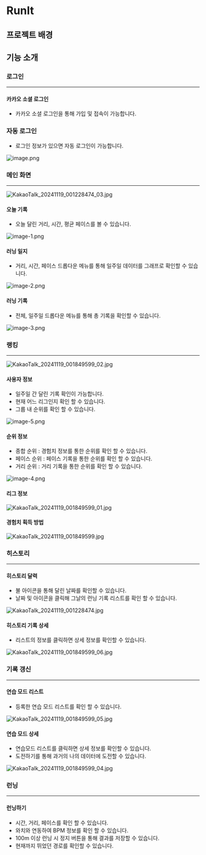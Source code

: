 # RunIt

## 프로젝트 배경


## 기능 소개

### 로그인
---
#### 카카오 소셜 로그인
- 카카오 소셜 로그인을 통해 가입 및 접속이 가능합니다.

### 자동 로그인
- 로그인 정보가 있으면 자동 로그인이 가능합니다.

![image.png](./image.png)

### 메인 화면
---

![KakaoTalk_20241119_001228474_03.jpg](./KakaoTalk_20241119_001228474_03.jpg)

#### 오늘 기록
- 오늘 달린 거리, 시간, 평균 페이스를 볼 수 있습니다.

![image-1.png](./image-1.png)

#### 러닝 일지
- 거리, 시간, 페이스 드롭다운 메뉴를 통해 일주일 데이터를 그래프로 확인할 수 있습니다.

![image-2.png](./image-2.png)

#### 러닝 기록
- 전체, 일주일 드롭다운 메뉴를 통해 총 기록을 확인할 수 있습니다.

![image-3.png](./image-3.png)

### 랭킹
--- 

![KakaoTalk_20241119_001849599_02.jpg](./KakaoTalk_20241119_001849599_02.jpg)

#### 사용자 정보
- 일주일 간 달린 기록 확인이 가능합니다.
- 현재 어느 리그인지 확인 할 수 있습니다.
- 그룹 내 순위를 확인 할 수 있습니다.

![image-5.png](./image-5.png)

#### 순위 정보
- 종합 순위 : 경험치 정보를 통한 순위를 확인 할 수 있습니다.
- 페이스 순위 : 페이스 기록을 통한 순위를 확인 할 수 있습니다.
- 거리 순위 : 거리 기록을 통한 순위를 확인 할 수 있습니다.

![image-4.png](./image-4.png)

#### 리그 정보

![KakaoTalk_20241119_001849599_01.jpg](./KakaoTalk_20241119_001849599_01.jpg)

#### 경험치 획득 방법

![KakaoTalk_20241119_001849599.jpg](./KakaoTalk_20241119_001849599.jpg)

### 히스토리 
---
#### 히스토리 달력
- 불 아이콘을 통해 달린 날짜를 확인할 수 있습니다.
- 날짜 및 아이콘을 클릭해 그날의 런닝 기록 리스트를 확인 할 수 있습니다.

![KakaoTalk_20241119_001228474.jpg](./KakaoTalk_20241119_001228474.jpg)

#### 히스토리 기록 상세
- 리스트의 정보를 클릭하면 상세 정보를 확인할 수 있습니다.

![KakaoTalk_20241119_001849599_06.jpg](./KakaoTalk_20241119_001849599_06.jpg)

### 기록 갱신
---
#### 연습 모드 리스트
- 등록한 연습 모드 리스트를 확인 할 수 있습니다.

![KakaoTalk_20241119_001849599_05.jpg](./KakaoTalk_20241119_001849599_05.jpg)

#### 연습 모드 상세
- 연습모드 리스트를 클릭하면 상세 정보를 확인할 수 있습니다.
- 도전하기를 통해 과거의 나의 데이터에 도전할 수 있습니다.

![KakaoTalk_20241119_001849599_04.jpg](./KakaoTalk_20241119_001849599_04.jpg)

### 런닝
--- 
#### 런닝하기
- 시간, 거리, 페이스를 확인 할 수 있습니다.
- 와치와 연동하여 BPM 정보를 확인 할 수 있습니다.
- 100m 이상 런닝 시 정지 버튼을 통해 결과를 저장할 수 있습니다.
- 현재까지 뛰었던 경로를 확인할 수 있습니다.
